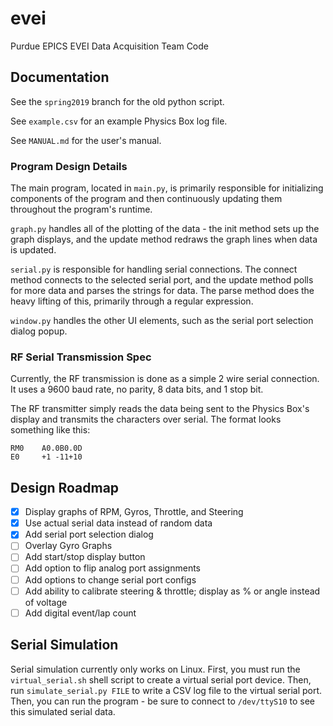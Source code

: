 # evei

Purdue EPICS EVEI Data Acquisition Team Code

## Documentation

See the `spring2019` branch for the old python script.

See `example.csv` for an example Physics Box log file.

See `MANUAL.md` for the user's manual.

### Program Design Details

The main program, located in `main.py`, is primarily responsible for initializing components of the program and then continuously updating them throughout the program's runtime. 

`graph.py` handles all of the plotting of the data - the init method sets up the graph displays, and the update method redraws the graph lines when data is updated.

`serial.py` is responsible for handling serial connections. The connect method connects to the selected serial port, and the update method polls for more data and parses the strings for data. The parse method does the heavy lifting of this, primarily through a regular expression.

`window.py` handles the other UI elements, such as the serial port selection dialog popup.

### RF Serial Transmission Spec

Currently, the RF transmission is done as a simple 2 wire serial connection. It uses a 9600 baud rate, no parity, 8 data bits, and 1 stop bit.

The RF transmitter simply reads the data being sent to the Physics Box's display and transmits the characters over serial. The format looks something like this:

```
RM0    A0.0B0.0D
E0     +1 -11+10
```

## Design Roadmap

- [x] Display graphs of RPM, Gyros, Throttle, and Steering
- [x] Use actual serial data instead of random data
- [x] Add serial port selection dialog
- [ ] Overlay Gyro Graphs
- [ ] Add start/stop display button
- [ ] Add option to flip analog port assignments
- [ ] Add options to change serial port configs
- [ ] Add ability to calibrate steering & throttle; display as % or angle instead of voltage
- [ ] Add digital event/lap count

## Serial Simulation

Serial simulation currently only works on Linux. First, you must run the `virtual_serial.sh` shell script to create a virtual serial port device. Then, run `simulate_serial.py FILE` to write a CSV log file to the virtual serial port. Then, you can run the program - be sure to connect to `/dev/ttyS10` to see this simulated serial data.
